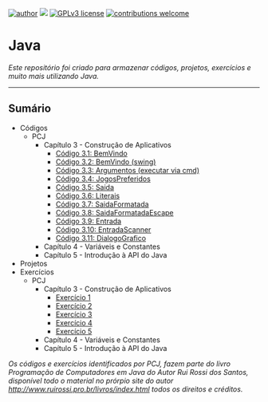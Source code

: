 [![author](https://img.shields.io/badge/author-rafael.jstefanski-red.svg)](https://www.linkedin.com/in/rafaelstefanski/)
[![](https://img.shields.io/badge/java-8+-red.svg)](https://www.oracle.com/technetwork/pt/java/javase/downloads/index.html)
[![GPLv3 license](https://img.shields.io/badge/License-GPLv3-blue.svg)](http://perso.crans.org/besson/LICENSE.html) 
[![contributions welcome](https://img.shields.io/badge/contributions-welcome-brightgreen.svg?style=flat)](https://github.com/jstefanski/Java/issues)

<h1> Java </h1>

*Este repositório foi criado para armazenar códigos, projetos, exercícios e muito mais utilizando Java.*

--------------------------------------------------
<h2>Sumário</h2>

<!-- toc -->
  * Códigos
      * PCJ
          * Capítulo 3 - Construção de Aplicativos
              * [Código 3.1: BemVindo](https://github.com/jstefanski/Java/blob/main/C%C3%B3digos/PCJ/Construcao_de_Aplicativos_03/Codigo01.java)
              * [Código 3.2: BemVindo (swing)](https://github.com/jstefanski/Java/blob/main/C%C3%B3digos/PCJ/Construcao_de_Aplicativos_03/Codigo02.java)
              * [Código 3.3: Argumentos (executar via cmd)](https://github.com/jstefanski/Java/blob/main/C%C3%B3digos/PCJ/Construcao_de_Aplicativos_03/Codigo03.java)
              * [Código 3.4: JogosPreferidos](https://github.com/jstefanski/Java/blob/main/C%C3%B3digos/PCJ/Construcao_de_Aplicativos_03/Codigo04.java)
              * [Código 3.5: Saida](https://github.com/jstefanski/Java/blob/main/C%C3%B3digos/PCJ/Construcao_de_Aplicativos_03/Codigo05.java)
              * [Código 3.6: Literais](https://github.com/jstefanski/Java/blob/main/C%C3%B3digos/PCJ/Construcao_de_Aplicativos_03/Codigo06.java)
              * [Código 3.7: SaidaFormatada](https://github.com/jstefanski/Java/blob/main/C%C3%B3digos/PCJ/Construcao_de_Aplicativos_03/Codigo07.java)
              * [Código 3.8: SaidaFormatadaEscape](https://github.com/jstefanski/Java/blob/main/C%C3%B3digos/PCJ/Construcao_de_Aplicativos_03/Codigo08.java)
              * [Código 3.9: Entrada](https://github.com/jstefanski/Java/blob/main/C%C3%B3digos/PCJ/Construcao_de_Aplicativos_03/Codigo09.java)
              * [Código 3.10: EntradaScanner](https://github.com/jstefanski/Java/blob/main/C%C3%B3digos/PCJ/Construcao_de_Aplicativos_03/Codigo10.java)
              * [Código 3.11: DialogoGrafico](https://github.com/jstefanski/Java/blob/main/C%C3%B3digos/PCJ/Construcao_de_Aplicativos_03/Codigo11.java)
          * Capítulo 4 - Variáveis e Constantes
          * Capítulo 5 - Introdução à API do Java
  * Projetos  
  * Exercícios
      * PCJ
          * Capítulo 3 - Construção de Aplicativos
              * [Exercício 1](https://github.com/jstefanski/Java/blob/main/Exerc%C3%ADcios/PCJ/Construcao_de_Aplicativos_03/Exercicio01.java)
              * [Exercício 2](https://github.com/jstefanski/Java/blob/main/Exerc%C3%ADcios/PCJ/Construcao_de_Aplicativos_03/Exercicio02.java)
              * [Exercício 3](https://github.com/jstefanski/Java/blob/main/Exerc%C3%ADcios/PCJ/Construcao_de_Aplicativos_03/Exercicio03.java)
              * [Exercício 4](https://github.com/jstefanski/Java/blob/main/Exerc%C3%ADcios/PCJ/Construcao_de_Aplicativos_03/Exercicio04.java)
              * [Exercício 5](https://github.com/jstefanski/Java/blob/main/Exerc%C3%ADcios/PCJ/Construcao_de_Aplicativos_03/Exercicio05.java)
          * Capítulo 4 - Variáveis e Constantes
          * Capítulo 5 - Introdução à API do Java

*Os códigos e exercícios identificados por PCJ, fazem parte do livro Programação de Computadores em Java do Autor Rui Rossi dos Santos, disponível todo o material no prórpio site do autor http://www.ruirossi.pro.br/livros/index.html todos os direitos e créditos.*
